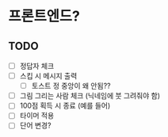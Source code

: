 # 프론트엔드?

## TODO

- [ ] 정답자 체크
- [ ] 스킵 시 메시지 출력
  - [ ] 토스트 정 중앙이 왜 안됨??
- [ ] 그림 그리는 사람 체크 (닉네임에 붓 그려줘야 함)
- [ ] 100점 획득 시 종료 (예를 들어)
- [ ] 타이머 적용
- [ ] 단어 변경?
